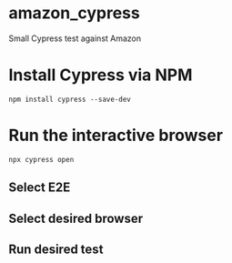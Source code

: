 # amazon_cypress
Small Cypress test against Amazon

# Install Cypress via NPM

```
npm install cypress --save-dev
```

# Run the interactive browser

```
npx cypress open
```

## Select E2E
## Select desired browser
## Run desired test
